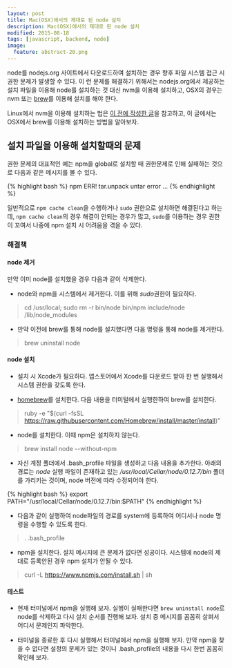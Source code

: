 ```yaml
---
layout: post
title: Mac(OSX)에서의 제대로 된 node 설치
description: Mac(OSX)에서의 제대로 된 node 설치
modified: 2015-08-18
tags: [javascript, backend, node]
image:
  feature: abstract-20.png
---
```


node를 nodejs.org 사이트에서 다운로드하여 설치하는 경우 향후 파일 시스템 접근 시 권한 문제가 발생할 수 있다. 이 런 문제를 해결하기 위해서는 nodejs.org에서 제공하는 설치 파일을 이용해 node를 설치하는 것 대신 nvm을 이용해 설치하고, OSX의 경우는 nvm 또는 [brew](http://brew.sh/)를 이용해 설치를 해야 한다.

Linux에서 nvm을 이용해 설치하는 법은 [이 전에 작성한 글](http://dakoostech.blogspot.kr/2015/02/nodejs-yeoman-bower-grunt-permission.html)을 참고하고, 이 글에서는 OSX에서 brew를 이용해 설치하는 방법을 알아보자.

## 설치 파일을 이용해 설치할때의 문제

권한 문제의 대표적인 예는 npm을 global로 설치할 때 권한문제로 인해 실패하는 것으로 다음과 같은 메시지를 볼 수 있다.

{% highlight bash %}
npm ERR! tar.unpack untar error ...
{% endhighlight %}

일반적으로 `npm cache clean`을 수행하거나 `sudo` 권한으로 설치하면 해결된다고 하는데, `npm cache clean`의 경우 해결이 안되는 경우가 많고, `sudo`를 이용하는 경우 권한이 꼬여서 나중에 npm 설치 시 어려움을 겪을 수 있다. 

### 해결책

#### node 제거 

만약 이미 node를 설치했을 경우 다음과 같이 삭제한다. 

- node와 npm을 시스템에서 제거한다. 이를 위해 *sudo*권한이 필요하다. 

> cd /usr/local; sudo rm -r bin/node bin/npm include/node /lib/node_modules

- 만약 이전에 brew를 통해 node를 설치했다면 다음 명령을 통해 node를 제거한다. 

> brew uninstall node

#### node 설치 

- 설치 시 Xcode가 필요하다. 앱스토어에서 Xcode를 다운로드 받아 한 번 실행해서 시스템 권한을 갖도록 한다. 

- [homebrew](http://brew.sh/)를 설치한다. 다음 내용을 터미털에서 실행한하여 brew를 설치한다. 

> ruby -e "$(curl -fsSL https://raw.githubusercontent.com/Homebrew/install/master/install)"

- node를 설치한다. 이때 npm은 설치하지 않는다. 

> brew install node --without-npm

- 자신 계정 폴더에서 .bash_profile 파일을 생성하고 다음 내용을 추가한다.
아래의 경로는 *node* 실행 파일이 존재하고 있는 */usr/local/Cellar/node/0.12.7/bin* 폴더를 가리키는 것이며, node 버전에 따라 수정되어야 한다.

{% highlight bash %}
export PATH="/usr/local/Cellar/node/0.12.7/bin:$PATH"
{% endhighlight %}

- 다음과 같이 실행하여 node파일의 경로를 system에 등록하여 어디서나 node 명령을 수행할 수 있도록 한다.

>. .bash_profile 

- npm을 설치한다. 설치 메시지에 큰 문제가 없다면 성공이다. 시스템에 node의 제대로 등록안된 경우 npm 설치가 안될 수 있다.  

> curl -L https://www.npmjs.com/install.sh | sh

#### 테스트

- 현재 터미널에서 npm을 실행해 보자. 실행이 실패한다면 `brew uninstall node`로 node를 삭제하고 다시 설치 순서를 진행해 보자. 설치 중 메시지를 꼼꼼히 살펴서 어디서 문제인지 파악한다. 

- 터미널을 종료한 후 다시 실행해서 터미널에서 npm을 실행해 보자. 만약 npm을 찾을 수 없다면 설정의 문제가 있는 것이니 .bash_profile의 내용을 다시 한번 꼼꼼히 확인해 보자. 
